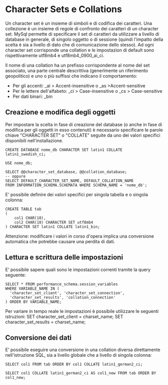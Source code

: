# Character Sets e Collations

  Un character set è un insieme di simboli e di codifica dei caratteri. Una collezione è un insieme di regole di confronto dei caratteri di un character set. 
  MySql permette di specificare il set di caratteri da utilizzare a livello di database in generale, di singolo oggetto o di sessione (quindi l'impatto della scelta è sia a livello di dato che di comunicazione dello stesso). 
  Ad ogni character set corrisponde una collation e le impostazion di default sono rispettivamente utf8mb4 e utf8mb4_0900_ai_ci.

  Il nome di una collation ha un prefisso corrispondente al nome del set associato, una parte centrale descrittiva (generlmente un riferimento geopolitico) e uno o più suffissi che indicano il comportamento:
  - Per gli accenti: _ai > Accent-insensitive o _as >Accent-sensitive
  - Per le lettere dell'alfabeto: _ci > Case-insensitive o _cs > Case-sensitive
  - Per dati binari: _bin

## Creazione e modifica degli oggetti

  Per impostare la scelta in fase di creazione del database (o anche in fase di modifica per gli oggetti in esso contenuti) è necessario specificare le parole chiave "CHARACTER SET" o "COLLATE" seguite da uno dei valori specifici disponibili nell'installazione.

    CREATE DATABASE nome_db CHARACTER SET latin1 COLLATE latin1_swedish_ci;
    
    USE nome_db;
    
    SELECT @@character_set_database, @@collation_database;
    -- oppure
    SELECT DEFAULT_CHARACTER_SET_NAME, DEFAULT_COLLATION_NAME
    FROM INFORMATION_SCHEMA.SCHEMATA WHERE SCHEMA_NAME = 'nome_db';


E' possibile definire dei valori specifici per singola tabella e o singola colonna:

    CREATE TABLE tab
    (
        col1 CHAR(10),
        col2 CHAR(10) CHARACTER SET utf8mb4
    ) CHARACTER SET latin1 COLLATE latin1_bin;

Attenzione: modificare i valori in corso d'opera implica una conversione automatica che potrebbe causare una perdita di dati.

## Lettura e scrittura delle impostazioni 
E' possibile sapere quali sono le impostazioni correnti tramite la query seguente:

    SELECT * FROM performance_schema.session_variables
    WHERE VARIABLE_NAME IN (
      'character_set_client', 'character_set_connection',
      'character_set_results', 'collation_connection'
    ) ORDER BY VARIABLE_NAME;

Per variare in tempo reale le impostazioni è possibile utilizzare le seguenti istruzioni:
SET character_set_client = charset_name;
SET character_set_results = charset_name;


## Conversione dei dati
E' possibile eseguire una conversione in una collation diversa direttamente nell'istruzione SQL, sia a livello globale che a livello di singola colonna:

    SELECT col1 FROM tab ORDER BY col1 COLLATE latin1_german2_ci;
    
    SELECT col1 COLLATE latin1_german2_ci AS col1_new FROM tab ORDER BY col1_new;
